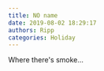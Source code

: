 ```yaml
---
title: NO name
date: 2019-08-02 18:29:17
authors: Ripp
categories: Holiday
---
```


 Where there's smoke...